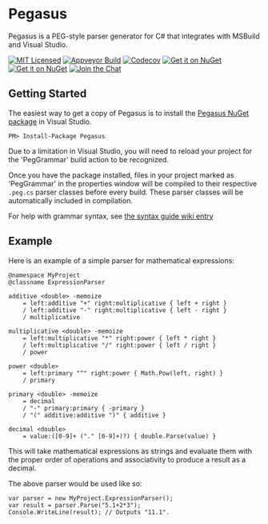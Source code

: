 Pegasus
=======

Pegasus is a PEG-style parser generator for C# that integrates with MSBuild and Visual Studio.

[![MIT Licensed](https://img.shields.io/badge/license-MIT-blue.svg?style=flat-square)](https://github.com/otac0n/Pegasus/blob/master/license.md)
[![Appveyor Build](https://img.shields.io/appveyor/ci/otac0n/Pegasus.svg?style=flat-square)](https://ci.appveyor.com/project/otac0n/pegasus)
[![Codecov](https://img.shields.io/codecov/c/github/otac0n/Pegasus.svg?style=flat-square)](https://codecov.io/gh/otac0n/Pegasus)
[![Get it on NuGet](https://img.shields.io/nuget/v/Pegasus.svg?style=flat-square)](http://nuget.org/packages/Pegasus)
[![Get it on NuGet](https://img.shields.io/nuget/vpre/Pegasus.svg?style=flat-square)](http://nuget.org/packages/Pegasus)
[![Join the Chat](https://img.shields.io/badge/chat-join-brightgreen.svg?style=flat-square)](https://gitter.im/otac0n/Pegasus)

Getting Started
---------------

The easiest way to get a copy of Pegasus is to install the [Pegasus NuGet package](http://nuget.org/packages/Pegasus) in Visual Studio.

    PM> Install-Package Pegasus

Due to a limitation in Visual Studio, you will need to reload your project for the 'PegGrammar' build action to be recognized.

Once you have the package installed, files in your project marked as 'PegGrammar' in the properties window will be compiled to their respective `.peg.cs` parser classes before every build.  These parser classes will be automatically included in compilation.

For help with grammar syntax, see [the syntax guide wiki entry](https://github.com/otac0n/Pegasus/wiki/Syntax-Guide)

Example
-------

Here is an example of a simple parser for mathematical expressions:

    @namespace MyProject
    @classname ExpressionParser

    additive <double> -memoize
        = left:additive "+" right:multiplicative { left + right }
        / left:additive "-" right:multiplicative { left - right }
        / multiplicative

    multiplicative <double> -memoize
        = left:multiplicative "*" right:power { left * right }
        / left:multiplicative "/" right:power { left / right }
        / power

    power <double>
        = left:primary "^" right:power { Math.Pow(left, right) }
        / primary

    primary <double> -memoize
        = decimal
        / "-" primary:primary { -primary }
        / "(" additive:additive ")" { additive }

    decimal <double>
        = value:([0-9]+ ("." [0-9]+)?) { double.Parse(value) }

This will take mathematical expressions as strings and evaluate them with the proper order of operations and associativity to produce a result as a decimal.

The above parser would be used like so:

    var parser = new MyProject.ExpressionParser();
    var result = parser.Parse("5.1+2*3");
    Console.WriteLine(result); // Outputs "11.1".
